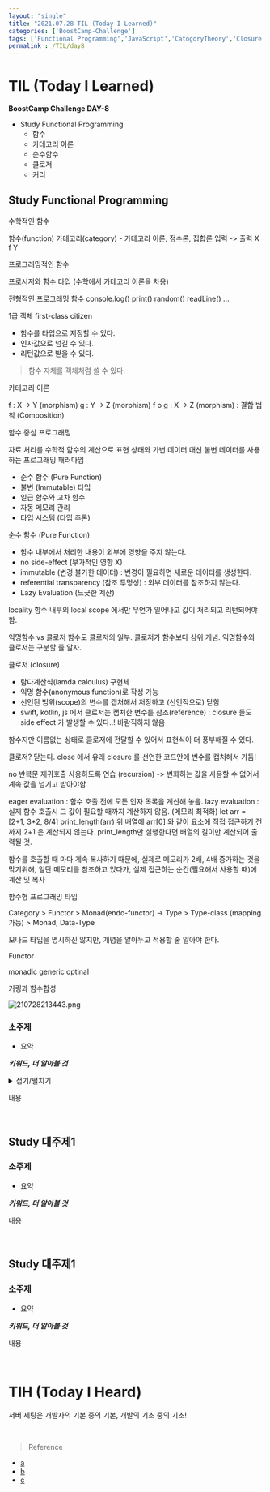 ```yaml
---
layout: "single"
title: "2021.07.28 TIL (Today I Learned)"
categories: ['BoostCamp-Challenge']
tags: ['Functional Programming','JavaScript','CatogoryTheory','Closure','Pure Function','Curry']
permalink : /TIL/day8
---
```

# TIL (Today I Learned)
**BoostCamp Challenge DAY-8**

- Study Functional Programming
    - 함수
    - 카테고리 이론
    - 순수함수
    - 클로저
    - 커리

## Study Functional Programming

수학적인 함수

함수(function)
카테고리(category) - 카테고리 이론, 정수론, 집합론
입력 -> 출력
 X   f   Y    

프로그래밍적인 함수

프로시저와 함수
타입 (수학에서 카테고리 이론을 차용)

전형적인 프로그래밍 함수
console.log()
print()
random()
readLine()
...

1급 객체 first-class citizen
- 함수를 타입으로 지정할 수 있다.
- 인자값으로 넘길 수 있다.
- 리턴값으로 받을 수 있다.
>함수 자체를 객체처럼 쓸 수 있다.


카테고리 이론

f : X -> Y  (morphism)
g : Y -> Z  (morphism)
f ο g : X -> Z (morphism) : 결합 법칙 (Composition)

함수 중심 프로그래밍

자료 처리를 수학적 함수의 계산으로 표현
상태와 가변 데이터 대신 불변 데이터를 사용하는 프로그래밍 패러다임
- 순수 함수 (Pure Function)
- 불변 (Immutable) 타입
- 일급 함수와 고차 함수
- 자동 메모리 관리
- 타입 시스템 (타입 추론)

순수 함수 (Pure Function)
- 함수 내부에서 처리한 내용이 외부에 영향을 주지 않는다.
- no side-effect (부가적인 영향 X)
- immutable (변경 불가한 데이터) : 변경이 필요하면 새로운 데이터를 생성한다.
- referential transparency (참조 투명성) : 외부 데이터를 참조하지 않는다.
- Lazy Evaluation (느긋한 계산)

locality
함수 내부의 local scope 에서만 무언가 일어나고 값이 처리되고 리턴되어야 함.

익명함수 vs 클로저
함수도 클로저의 일부.
클로저가 함수보다 상위 개념.
익명함수와 클로저는 구분할 줄 알자.

클로저 (closure)
- 람다계산식(lamda calculus) 구현체
- 익명 함수(anonymous function)로 작성 가능
- 선언된 범위(scope)의 변수를 캡처해서 저장하고 (선언적으로) 닫힘
- swift, kotlin, js 에서 클로저는 캡처한 변수를 참조(reference) : closure 들도 side effect 가 발생할 수 있다..! 바람직하지 않음

함수지만 이름없는 상태로 클로저에 전달할 수 있어서 표현식이 더 풍부해질 수 있다.

클로저?
닫는다. close 에서 유래
closure 를 선언한 코드안에 변수를 캡처해서 가둠!

no 반복문
재귀호출 사용하도록 연습 (recursion)
 -> 변화하는 값을 사용할 수 없어서 계속 값을 넘기고 받아야함

eager evaluation : 함수 호출 전에 모든 인자 목록을 계산해 놓음.
lazy evaluation : 실제 함수 호출시 그 값이 필요할 때까지 계산하지 않음. (메모리 최적화)
    let arr = [2+1, 3*2, 8/4]
    print_length(arr) 
    위 배열에 arr[0] 와 같이 요소에 직접 접근하기 전까지 2+1 은 계산되지 않는다.
    print_length만 실행한다면 배열의 길이만 계산되어 출력될 것.

함수를 호출할 때 마다 계속 복사하기 때문에,
실제로 메모리가 2배, 4배 증가하는 것을 막기위해,
일단 메모리를 참조하고 있다가, 실제 접근하는 순간(필요해서 사용할 때)에 계산 및 복사

함수형 프로그래밍 타입

Category > Functor > Monad(endo-functor)  -> Type > Type-class (mapping 가능) > Monad, Data-Type

모나드 타입을 명시하진 않지만, 개념을 알아두고 적용할 줄 알아야 한다.

Functor

monadic 
generic
optinal

커링과 함수합성


![210728213443.png](/assets/images/210728213443.png)

### **소주제**

- 요약

***키워드, 더 알아볼 것***

<details>
<summary> 접기/펼치기 </summary>
<div markdown="1">

내용

</div>
</details>

내용

<br>

## Study 대주제1

### **소주제**

- 요약

***키워드, 더 알아볼 것***

내용 

<br>

## Study 대주제1

### **소주제**

- 요약

***키워드, 더 알아볼 것***

내용 

<br>

# TIH (Today I Heard)

서버 세팅은 개발자의 기본 중의 기본, 개발의 기초 중의 기초!

<br>

>Reference

- [a](https://opentutorials.org/course/173)
- [b](https://www.virtualbox.org/manual/ch01.html)
- [c](https://www.virtualbox.org/manual/ch05.html#vdidetails)